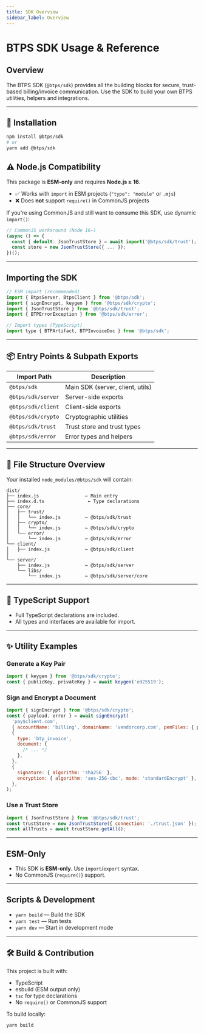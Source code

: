 ```yaml
---
title: SDK Overview
sidebar_label: Overview
---
```


# BTPS SDK Usage & Reference

## Overview

The BTPS SDK (`@btps/sdk`) provides all the building blocks for secure, trust-based billing/invoice communication. Use the SDK to build your own BTPS utilities, helpers and integrations.

---

## 🚀 Installation

```sh
npm install @btps/sdk
# or
yarn add @btps/sdk
```

## ⚠️ Node.js Compatibility

This package is **ESM-only** and requires **Node.js ≥ 16**.

- ✅ Works with `import` in ESM projects (`"type": "module"` or `.mjs`)
- ❌ Does **not** support `require()` in CommonJS projects

If you're using CommonJS and still want to consume this SDK, use dynamic `import()`:

```js
// CommonJS workaround (Node 16+)
(async () => {
  const { default: JsonTrustStore } = await import('@btps/sdk/trust');
  const store = new JsonTrustStore({ ... });
})();
```

---

## Importing the SDK

```js
// ESM import (recommended)
import { BtpsServer, BtpsClient } from '@btps/sdk';
import { signEncrypt, keygen } from '@btps/sdk/crypto';
import { JsonTrustStore } from '@btps/sdk/trust';
import { BTPErrorException } from '@btps/sdk/error';

// Import types (TypeScript)
import type { BTPArtifact, BTPInvoiceDoc } from '@btps/sdk';
```

---

## 📦 Entry Points & Subpath Exports

| Import Path        | Description                      |
| ------------------ | -------------------------------- |
| `@btps/sdk`        | Main SDK (server, client, utils) |
| `@btps/sdk/server` | Server-side exports              |
| `@btps/sdk/client` | Client-side exports              |
| `@btps/sdk/crypto` | Cryptographic utilities          |
| `@btps/sdk/trust`  | Trust store and trust types      |
| `@btps/sdk/error`  | Error types and helpers          |

---

## 📁 File Structure Overview

Your installed `node_modules/@btps/sdk` will contain:

```
dist/
├── index.js                 ← Main entry
├── index.d.ts                ← Type declarations
├── core/
│   ├── trust/
│   │   └── index.js         ← @btps/sdk/trust
│   ├── crypto/
│   │   └── index.js         ← @btps/sdk/crypto
│   └── error/
│       └── index.js         ← @btps/sdk/error
└── client/
│   ├── index.js             ← @btps/sdk/client
│
└── server/
    ├── index.js             ← @btps/sdk/server
    └── libs/
        └── index.js         ← @btps/sdk/server/core
```

---

## 🧪 TypeScript Support

- Full TypeScript declarations are included.
- All types and interfaces are available for import.

---

## ✨ Utility Examples

### Generate a Key Pair

```js
import { keygen } from '@btps/sdk/crypto';
const { publicKey, privateKey } = await keygen('ed25519');
```

### Sign and Encrypt a Document

```js
import { signEncrypt } from '@btps/sdk/crypto';
const { payload, error } = await signEncrypt(
  'pay$client.com',
  { accountName: 'billing', domainName: 'vendorcorp.com', pemFiles: { publicKey, privateKey } },
  {
    type: 'btp_invoice',
    document: {
      /* ... */
    },
  },
  {
    signature: { algorithm: 'sha256' },
    encryption: { algorithm: 'aes-256-cbc', mode: 'standardEncrypt' },
  },
);
```

### Use a Trust Store

```js
import { JsonTrustStore } from '@btps/sdk/trust';
const trustStore = new JsonTrustStore({ connection: './trust.json' });
const allTrusts = await trustStore.getAll();
```

---

## ESM-Only

- This SDK is **ESM-only**. Use `import`/`export` syntax.
- No CommonJS (`require()`) support.

---

## Scripts & Development

- `yarn build` — Build the SDK
- `yarn test` — Run tests
- `yarn dev` — Start in development mode

---

## 🛠 Build & Contribution

This project is built with:

- TypeScript
- esbuild (ESM output only)
- `tsc` for type declarations
- No `require()` or CommonJS support

To build locally:

```bash
yarn build
```
